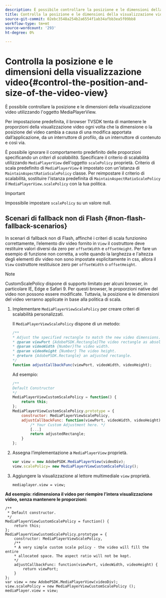 ```yaml
---
description: È possibile controllare la posizione e le dimensioni della visualizzazione video utilizzando l'oggetto MediaPlayerView.
title: Controlla la posizione e le dimensioni della visualizzazione video
source-git-commit: 02ebc3548a254b2a6554f1ab34afbb3ea5f09bb8
workflow-type: tm+mt
source-wordcount: '293'
ht-degree: 0%

---
```


# Controlla la posizione e le dimensioni della visualizzazione video{#control-the-position-and-size-of-the-video-view}

È possibile controllare la posizione e le dimensioni della visualizzazione video utilizzando l&#39;oggetto MediaPlayerView.

Per impostazione predefinita, il browser TVSDK tenta di mantenere le proporzioni della visualizzazione video ogni volta che la dimensione o la posizione del video cambia a causa di una modifica apportata dall’applicazione, da un interruttore di profilo, da un interruttore di contenuto e così via.

È possibile ignorare il comportamento predefinito delle proporzioni specificando un *criteri di scalabilità*. Specificare il criterio di scalabilità utilizzando `MediaPlayerView` dell&#39;oggetto `scalePolicy` proprietà. Criterio di scala predefinito di `MediaPlayerView` è impostato con un&#39;istanza di `MaintainAspectRatioScalePolicy` classe. Per reimpostare il criterio di scalabilità, sostituire l&#39;istanza predefinita di `MaintainAspectRatioScalePolicy` il `MediaPlayerView.scalePolicy` con la tua politica.

>[!IMPORTANT]
>
>Impossibile impostare `scalePolicy` su un valore null.

## Scenari di fallback non di Flash {#non-flash-fallback-scenarios}

In scenari di fallback non di Flash, affinché i criteri di scala funzionino correttamente, l’elemento div video fornito in `View` il costruttore deve restituire valori diversi da zero per `offsetWidth` e `offsetHeight`. Per fare un esempio di funzione non corretta, a volte quando la larghezza e l&#39;altezza degli elementi div video non sono impostate esplicitamente in css, allora il `View` costruttore restituisce zero per `offsetWidth` o `offsetHeight`.

>[!NOTE]
>
>CustomScalePolicy dispone di supporto limitato per alcuni browser, in particolare IE, Edge e Safari 9. Per questi browser, le proporzioni native del video non possono essere modificate. Tuttavia, la posizione e le dimensioni del video verranno applicate in base alla politica di scala.

1. Implementare `MediaPlayerViewScalePolicy` per creare criteri di scalabilità personalizzati.

   Il `MediaPlayerViewScalePolicy` dispone di un metodo:

   ```js
   /** 
   * Adjust the specified rectangle to match the new video dimensions. 
   * @param viewPort {AdobePSDK.Rectangle}The video rectangle as absolute position. 
   * @param videoWidth {Number}The video width. 
   * @param videoHeight {Number} The video height. 
   * @return {AdobePSDK.Rectangle} an adjusted rectangle. 
   */ 
   function adjustCallbackFunc(viewPort, videoWidth, videoHeight);
   ```

   Ad esempio:

   ```js
   /** 
   Default Constructor 
   */ 
   MediaPlayerViewCustomScalePolicy = function() { 
       return this; 
   }; 
   MediaPlayerViewCustomScalePolicy.prototype = { 
       constructor: MediaPlayerViewScalePolicy, 
       adjustCallbackFunc: function(viewPort, videoWidth, videoHeight) { 
           /* Your Custom Adjustment here. */ 
           [...] 
           return adjustedRectangle; 
       } 
   };
   ```

1. Assegna l’implementazione a `MediaPlayerView` proprietà.

   ```js
   var view = new AdobePSDK.MediaPlayerView(videoDiv); 
   view.scalePolicy= new MediaPlayerViewCustomScalePolicy();
   ```

1. Aggiungere la visualizzazione al lettore multimediale `view` proprietà.

   ```
   mediaplayer.view = view;
   ```

<!--<a id="example_ABCD79AE29DB4A668F9A8B729FE44AF9"></a>-->

**Ad esempio: ridimensiona il video per riempire l’intera visualizzazione video, senza mantenere le proporzioni:**

```
/** 
 * Default constructor. 
 */ 
MediaPlayerViewCustomScalePolicy = function() { 
    return this; 
}; 
MediaPlayerViewCustomScalePolicy.prototype = { 
    constructor: MediaPlayerViewScalePolicy, 
    /** 
    * A very simple custom scale policy - the video will fill the entire 
    * allocated space. The aspect ratio will not be kept. 
    */ 
    adjustCallbackFunc: function(viewPort, videoWidth, videoHeight) { 
        return viewPort; 
    } 
}; 
var view = new AdobePSDK.MediaPlayerView(videoDiv); 
view.scalePolicy = new MediaPlayerViewCustomScalePolicy (); 
mediaPlayer.view = view;
```
